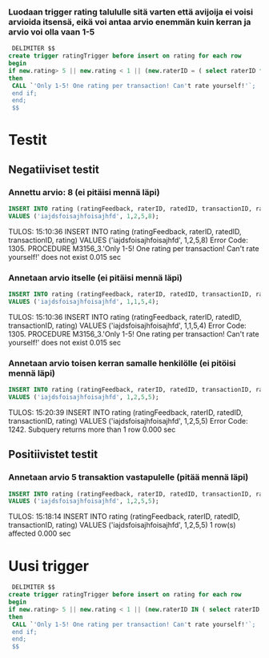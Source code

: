  ### Luodaan trigger rating talululle sitä varten että avijoija ei voisi arvioida itsensä, eikä voi antaa arvio enemmän kuin kerran ja arvio voi olla vaan 1-5 
 
```sql
 DELIMITER $$
create trigger ratingTrigger before insert on rating for each row
begin 
if new.rating> 5 || new.rating < 1 || (new.raterID = ( select raterID from rating) and new.transactionID = (select transactionID from rating)) || new.raterID = new.ratedID
then
 CALL `'Only 1-5! One rating per transaction! Can't rate yourself!'`;
 end if;
 end;
 $$
```

# Testit

## Negatiiviset testit

### Annettu arvio: 8 (ei pitäisi mennä läpi)

```sql
INSERT INTO rating (ratingFeedback, raterID, ratedID, transactionID, rating)
VALUES ('iajdsfoisajhfoisajhfd', 1,2,5,8);
```

TULOS: 15:10:36	INSERT INTO rating (ratingFeedback, raterID, ratedID, transactionID, rating) VALUES ('iajdsfoisajhfoisajhfd', 1,2,5,8)	Error Code: 1305. PROCEDURE M3156_3.'Only 1-5! One rating per transaction! Can't rate yourself!' does not exist	0.015 sec


### Annetaan arvio itselle (ei pitäisi mennä läpi)
```sql
INSERT INTO rating (ratingFeedback, raterID, ratedID, transactionID, rating)
VALUES ('iajdsfoisajhfoisajhfd', 1,1,5,4);
```

TULOS: 15:10:36	INSERT INTO rating (ratingFeedback, raterID, ratedID, transactionID, rating) VALUES ('iajdsfoisajhfoisajhfd', 1,1,5,4)	Error Code: 1305. PROCEDURE M3156_3.'Only 1-5! One rating per transaction! Can't rate yourself!' does not exist	0.015 sec


### Annetaan arvio toisen kerran samalle henkilölle (ei pitöisi mennä läpi)

```sql
INSERT INTO rating (ratingFeedback, raterID, ratedID, transactionID, rating)
VALUES ('iajdsfoisajhfoisajhfd', 1,2,5,5);
```

TULOS: 15:20:39	INSERT INTO rating (ratingFeedback, raterID, ratedID, transactionID, rating) VALUES ('iajdsfoisajhfoisajhfd', 1,2,5,5)	Error Code: 1242. Subquery returns more than 1 row	0.000 sec
## Positiivistet testit

### Annetaan arvio 5 transaktion vastapulelle (pitää mennä läpi)

```sql
INSERT INTO rating (ratingFeedback, raterID, ratedID, transactionID, rating)
VALUES ('iajdsfoisajhfoisajhfd', 1,2,5,5);
```

TULOS: 15:18:14	INSERT INTO rating (ratingFeedback, raterID, ratedID, transactionID, rating) VALUES ('iajdsfoisajhfoisajhfd', 1,2,5,5)	1 row(s) affected	0.000 sec


# Uusi trigger

```sql
 DELIMITER $$
create trigger ratingTrigger before insert on rating for each row
begin 
if new.rating> 5 || new.rating < 1 || (new.raterID IN ( select raterID from rating) and new.transactionID IN (select transactionID from rating)) || new.raterID = new.ratedID
then
 CALL `'Only 1-5! One rating per transaction! Can't rate yourself!'`;
 end if;
 end;
 $$
 ```
